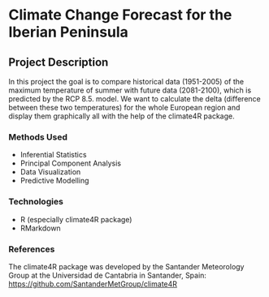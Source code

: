 # Climate Change Forecast for the Iberian Peninsula

## Project Description
In this project the goal is to compare historical data (1951-2005) of the maximum
temperature of summer with future data (2081-2100), which is predicted by the
RCP 8.5. model. We want to calculate the delta (difference between these two
temperatures) for the whole European region and display them graphically all
with the help of the climate4R package.

### Methods Used
* Inferential Statistics
* Principal Component Analysis
* Data Visualization
* Predictive Modelling

### Technologies
* R (especially climate4R package)
* RMarkdown

### References
The climate4R package was developed by the Santander Meteorology Group at the
Universidad de Cantabria in Santander, Spain:
https://github.com/SantanderMetGroup/climate4R
